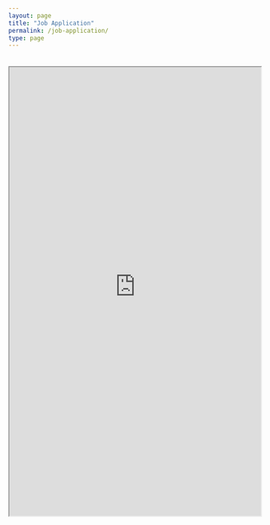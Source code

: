 ```yaml
---
layout: page
title: "Job Application"
permalink: /job-application/
type: page
---
```


<iframe src="https://www.familycaregiversofmaryland.com/admin/jobs/" width="100%" height="900px" style="margin-top:20px;"></iframe>